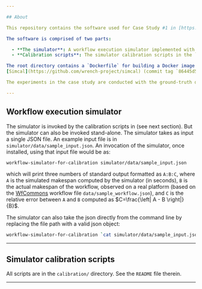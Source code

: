 ```yaml
---

## About

This repository contains the software used for Case Study #1 in [https://doi.org/10.1145/3731599.3767698](https://doi.org/10.1145/3731599.3767698), with the objective of making the experiments and results in that case study reproducible.

The software is comprised of two parts:

  - **The simulator**: A workflow execution simulator implemented with WRENCH, located in the `simulator/` directory.
  - **Calibration scripts**: The simulator calibration scripts in the `calibration/` directory.

The root directory contains a `Dockerfile` for building a Docker image with all the necessary software installed. In particular, the Docker image will include: [SimGrid 4.0](https://framagit.org/simgrid/simgrid/), [WRENCH 2.6](https://github.com/wrench-project/wrench), the simulator in `simulator/`, and 
[Simcal](https://github.com/wrench-project/simcal) (commit tag `86445d59177922fa3711473bbf4e5e207005fcc2` was used in the experiments).  

The experiments in the case study are conducted with the ground-truth data available on [figshare](https://doi.org/10.6084/m9.figshare.30132955).

---
```


## Workflow execution simulator

The simulator is invoked by the calibration scripts in (see next section). But
the simulator can also be invoked stand-alone. 
The simulator takes as input a single JSON file. An example input file
is in `simulator/data/sample_input.json`. An invocation of the simulator, once installed, using that input
file would be as:
```bash
workflow-simulator-for-calibration simulator/data/sample_input.json
```
which will print three numbers of standard output formatted as `A:B:C`,
where `A` is the simulated makespan computed by the simulator (in seconds),
`B` is the actual makespan of the workflow, observed on a real platform
(based on the [WfCommons](https://wfcommons.org/) workflow file `data/sample_workflow.json`), and `C` is the relative error between
`A` and `B` computed as $C=\frac{\left| A - B \right|}{B}$.

The simulator can also take the json directly from the command line by replacing the file path with a valid json object:
```bash
workflow-simulator-for-calibration `cat simulator/data/sample_input.json`
```

---

## Simulator calibration scripts

All scripts are in the `calibration/` directory. See the `README` file therein.

---


